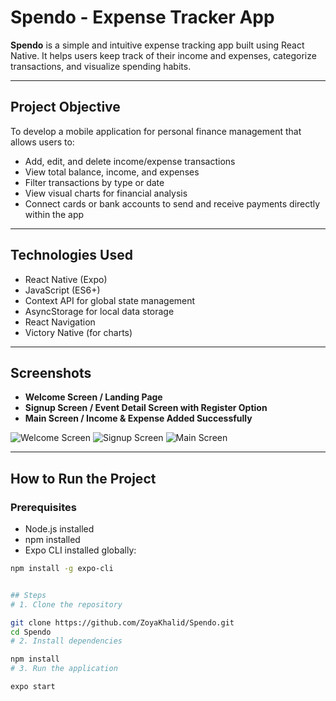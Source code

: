 # Spendo - Expense Tracker App

**Spendo** is a simple and intuitive expense tracking app built using React Native. It helps users keep track of their income and expenses, categorize transactions, and visualize spending habits.

---

## Project Objective

To develop a mobile application for personal finance management that allows users to:

- Add, edit, and delete income/expense transactions  
- View total balance, income, and expenses  
- Filter transactions by type or date  
- View visual charts for financial analysis  
- Connect cards or bank accounts to send and receive payments directly within the app

---

## Technologies Used

- React Native (Expo)  
- JavaScript (ES6+)  
- Context API for global state management  
- AsyncStorage for local data storage  
- React Navigation  
- Victory Native (for charts)

---

## Screenshots

- **Welcome Screen / Landing Page**
- **Signup Screen / Event Detail Screen with Register Option**
- **Main Screen / Income & Expense Added Successfully**

![Welcome Screen](/screenshots/welcome.jpeg)
![Signup Screen](/screenshots/signup.jpeg)
![Main Screen](/screenshots/main.jpeg)

---

##  How to Run the Project

### Prerequisites

- Node.js installed  
- npm installed  
- Expo CLI installed globally:

```bash
npm install -g expo-cli


## Steps
# 1. Clone the repository

git clone https://github.com/ZoyaKhalid/Spendo.git
cd Spendo
# 2. Install dependencies

npm install
# 3. Run the application

expo start